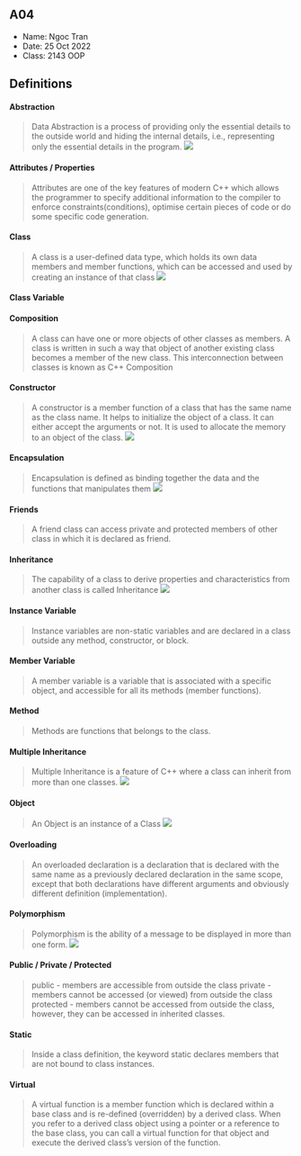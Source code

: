 ## A04

- Name: Ngoc Tran
- Date: 25 Oct 2022
- Class: 2143 OOP

## Definitions

#### Abstraction
> Data Abstraction is a process of providing only the essential details to the outside world and hiding the internal details, i.e., representing only the essential details in the program.
> <img src="https://journaldev.nyc3.digitaloceanspaces.com/2019/09/data-abstraction.png">

#### Attributes / Properties
> Attributes are one of the key features of modern C++ which allows the programmer to specify additional information to the compiler to enforce constraints(conditions), optimise certain pieces of code or do some specific code generation.

#### Class
> A class is a user-defined data type, which holds its own data members and member functions, which can be accessed and used by creating an instance of that class
> <img src="https://media.geeksforgeeks.org/wp-content/cdn-uploads/Classes-and-Objects-in-C.png">

#### Class Variable

#### Composition
> A class can have one or more objects of other classes as members. A class is written in such a way that object of another existing class becomes a member of the new class. This interconnection between classes is known as C++ Composition

#### Constructor
> A constructor is a member function of a class that has the same name as the class name. It helps to initialize the object of a class. It can either accept the arguments or not. It is used to allocate the memory to an object of the class.
> <img src="https://media.geeksforgeeks.org/wp-content/cdn-uploads/20191128195435/CPP-Constructors.png">

#### Encapsulation
>  Encapsulation is defined as binding together the data and the functions that manipulates them
>  <img src="https://media.geeksforgeeks.org/wp-content/uploads/Encapsulation-in-C-1.jpg">

#### Friends
> A friend class can access private and protected members of other class in which it is declared as friend.

#### Inheritance
> The capability of a class to derive properties and characteristics from another class is called Inheritance
> <img src="https://media.geeksforgeeks.org/wp-content/uploads/inheritance2.png">

#### Instance Variable
> Instance variables are non-static variables and are declared in a class outside any method, constructor, or block.

#### Member Variable
> A member variable is a variable that is associated with a specific object, and accessible for all its methods (member functions).

#### Method
> Methods are functions that belongs to the class.

#### Multiple Inheritance
> Multiple Inheritance is a feature of C++ where a class can inherit from more than one classes.
> <img src="https://media.geeksforgeeks.org/wp-content/uploads/diamondproblem.png">

#### Object
> An Object is an instance of a Class
> <img src="https://simplesnippets.tech/wp-content/uploads/2018/03/classes-and-objects-in-c.jpg">

#### Overloading
> An overloaded declaration is a declaration that is declared with the same name as a previously declared declaration in the same scope, except that both declarations have different arguments and obviously different definition (implementation).

#### Polymorphism
> Polymorphism is the ability of a message to be displayed in more than one form. 
> <img src="https://www.guru99.com/images/2/062920_1112_CPolymorphi1.png">

#### Public / Private / Protected
> public - members are accessible from outside the class
> private - members cannot be accessed (or viewed) from outside the class
> protected - members cannot be accessed from outside the class, however, they can be accessed in inherited classes.

#### Static
> Inside a class definition, the keyword static declares members that are not bound to class instances.

#### Virtual
> A virtual function is a member function which is declared within a base class and is re-defined (overridden) by a derived class. When you refer to a derived class object using a pointer or a reference to the base class, you can call a virtual function for that object and execute the derived class’s version of the function. 


